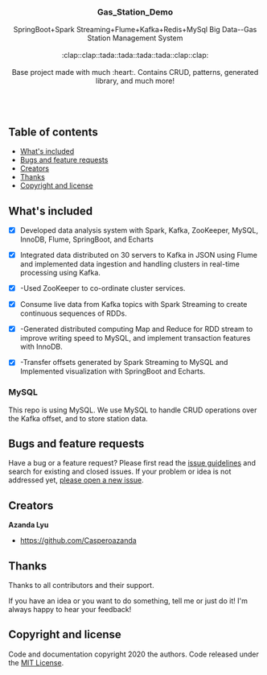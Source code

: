 <p align="center">
  <h3 align="center"> Gas_Station_Demo</h3>

  <p align="center">
    SpringBoot+Spark Streaming+Flume+Kafka+Redis+MySql Big Data--Gas Station Management System
    <br>
    <br>
    :clap::clap::tada::tada::tada::tada::clap::clap:
    <br>
    <br>
    Base project made with much :heart:. Contains CRUD, patterns, generated library, and much more!
    <br>
    <br>
    <!-- <img src="https://github.com/Casperoazanda/gif/blob/main/4.gif" alt="Demo example"/> -->
    <br>
    <br>
  </p>
</p>

## Table of contents

- [What's included](#whats-included)
- [Bugs and feature requests](#bugs-and-feature-requests)
- [Creators](#creators)
- [Thanks](#thanks)
- [Copyright and license](#copyright-and-license)
<!-- - [Quick start](#quick-start) -->

## What's included

- [x] Developed data analysis system with Spark, Kafka, ZooKeeper, MySQL, InnoDB, Flume, SpringBoot, and Echarts
- [x] Integrated data distributed on 30 servers to Kafka in JSON using Flume and implemented data ingestion and handling clusters in real-time processing using Kafka.
- [x] -Used ZooKeeper to co-ordinate cluster services.
- [x] Consume live data from Kafka topics with Spark Streaming to create continuous sequences of RDDs.
- [x] -Generated distributed computing Map and Reduce for RDD stream to improve writing speed to MySQL, and implement transaction features with InnoDB.
- [x] -Transfer offsets generated by Spark Streaming to MySQL and Implemented visualization with SpringBoot and Echarts.


### MySQL

This repo is using MySQL. We use MySQL to handle CRUD operations over
the Kafka offset, and to store station data. 

<!-- ## Quick start -->

<!-- **WARNING** -->

<!-- > Verify that you are running node 12.4.0 by running node -v in a terminal/console window. Older
> versions produce errors, but newer versions are fine.

```bash
npm i
npm start
```

| Tasks                      | Description                                                                                          |
| -------------------------- | ---------------------------------------------------------------------------------------------------- |
| npm start                  | Start the app in development mode with the english language only                                     |
| npm start:es               | Start the app in development mode with the spanish language only                                     |
| dev:ssr                    | Start the server like SSR                                                                            |
| extract-i18n               | Extract all messages from templates and ts files and update the language files with new translations |
| npm run lint               | Run the linter (tslint)                                                                              |
| npm run test               | Run all unit tests with karma and jasmine                                                            |
| npm run test:app:watch     | Run app unit tests and wait for changes                                                              |
| npm run test:library:watch | Run library unit tests and wait for changes                                                          |
| npm run e2e                | Run end to end tests with protractor                                                                 |
| npm run build:prod         | Build the app for production with english translations                                               |
| npm run build:prod:es      | Build the app for production with spanish translations                                               |
| npm run builds:prod        | Builds both configurations                                                                           |
| npm run build:ssr:prod     | Builds the server with universal in SSR mode                                                         |
| npm run serve:ssr          | Start the node server for angular universal                                                          |
| npm run build:library      | Build the library                                                                                    |
| npm run bundle-report      | Build and run webpack-bundle-analyzer over stats json                                                |
| npm run release:minor      | Create a new minor release using standard-version                                                    |
| npm run release:major      | Create a new major release using standard-version                                                    |
| npm run ci                 | Execute linter, tests and production builds 
-->                                                      
## Bugs and feature requests

Have a bug or a feature request? Please first read the
[issue guidelines](https://github.com/Casperoazanda/Gas_Station_Demo/blob/master/CONTRIBUTING.md)
and search for existing and closed issues. If your problem or idea is not addressed yet,
[please open a new issue](https://github.com/Casperoazanda/Gas_Station_Demo/issues/new). 

## Creators

**Azanda Lyu**

- <https://github.com/Casperoazanda>

## Thanks

Thanks to all contributors and their support.

If you have an idea or you want to do something, tell me or just do it! I'm always happy to hear
your feedback!

## Copyright and license

Code and documentation copyright 2020 the authors. Code released under the
[MIT License](https://github.com/Ismaestro/angular9-example-app/blob/master/LICENSE).
